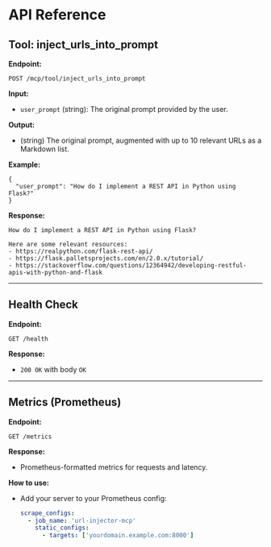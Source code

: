 # API Reference

## Tool: inject_urls_into_prompt

**Endpoint:**
```
POST /mcp/tool/inject_urls_into_prompt
```

**Input:**
- `user_prompt` (string): The original prompt provided by the user.

**Output:**
- (string) The original prompt, augmented with up to 10 relevant URLs as a Markdown list.

**Example:**
```
{
  "user_prompt": "How do I implement a REST API in Python using Flask?"
}
```

**Response:**
```
How do I implement a REST API in Python using Flask?

Here are some relevant resources:
- https://realpython.com/flask-rest-api/
- https://flask.palletsprojects.com/en/2.0.x/tutorial/
- https://stackoverflow.com/questions/12364942/developing-restful-apis-with-python-and-flask
```

---

## Health Check

**Endpoint:**
```
GET /health
```
**Response:**
- `200 OK` with body `OK`

---

## Metrics (Prometheus)

**Endpoint:**
```
GET /metrics
```
**Response:**
- Prometheus-formatted metrics for requests and latency.

**How to use:**
- Add your server to your Prometheus config:
  ```yaml
  scrape_configs:
    - job_name: 'url-injector-mcp'
      static_configs:
        - targets: ['yourdomain.example.com:8000']
  ``` 